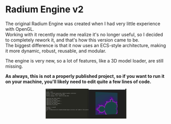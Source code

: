 # Radium Engine v2
The original Radium Engine was created when I had very little experience with OpenGL.<br>
Working with it recently made me realize it's no longer useful, so I decided to completely rework it, and that's how this version came to be.<br>
The biggest difference is that it now uses an ECS-style architecture, making it more dynamic, robust, reusable, and modular.

The engine is very new, so a lot of features, like a 3D model loader, are still missing.

**As always, this is not a properly published project, so if you want to run it on your machine, you'll likely need to edit quite a few lines of code.**

<p align="center">
  <img src="img/mandelbrot.png" width=50%>
</p>
